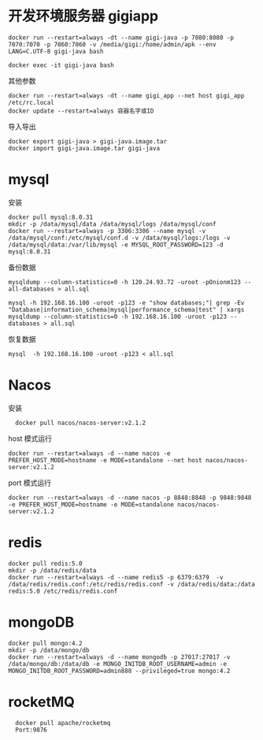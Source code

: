 # 开发环境服务器 gigiapp

	docker run --restart=always -dt --name gigi-java -p 7080:8080 -p 7070:7070 -p 7060:7060 -v /media/gigi:/home/admin/apk --env LANG=C.UTF-8 gigi-java bash
	
	docker exec -it gigi-java bash
	
其他参数

	docker run --restart=always -dt --name gigi_app --net host gigi_app /etc/rc.local
	docker update --restart=always 容器名字或ID

导入导出

	docker export gigi-java > gigi-java.image.tar
	docker import gigi-java.image.tar gigi-java


# mysql

安装
	
	docker pull mysql:8.0.31
	mkdir -p /data/mysql/data /data/mysql/logs /data/mysql/conf
	docker run --restart=always -p 3306:3306 --name mysql -v /data/mysql/conf:/etc/mysql/conf.d -v /data/mysql/logs:/logs -v /data/mysql/data:/var/lib/mysql -e MYSQL_ROOT_PASSWORD=123 -d mysql:8.0.31


备份数据
	
	mysqldump --column-statistics=0 -h 120.24.93.72 -uroot -pOnionm123 --all-databases > all.sql

	mysql -h 192.168.16.100 -uroot -p123 -e "show databases;"| grep -Ev "Database|information_schema|mysql|performance_schema|test" | xargs mysqldump --column-statistics=0 -h 192.168.16.100 -uroot -p123 --databases > all.sql

恢复数据

	mysql  -h 192.168.16.100 -uroot -p123 < all.sql


# Nacos
安装

	  docker pull nacos/nacos-server:v2.1.2
	  
host 模式运行

	docker run --restart=always -d --name nacos -e PREFER_HOST_MODE=hostname -e MODE=standalone --net host nacos/nacos-server:v2.1.2

port 模式运行

	docker run --restart=always -d --name nacos -p 8848:8848 -p 9848:9848 -e PREFER_HOST_MODE=hostname -e MODE=standalone nacos/nacos-server:v2.1.2


# redis

	docker pull redis:5.0
	mkdir -p /data/redis/data
	docker run --restart=always -d --name redis5 -p 6379:6379  -v /data/redis/redis.conf:/etc/redis/redis.conf -v /data/redis/data:/data  redis:5.0 /etc/redis/redis.conf 


# mongoDB
	 
	docker pull mongo:4.2
	mkdir -p /data/mongo/db
	docker run --restart=always -d --name mongodb -p 27017:27017 -v /data/mongo/db:/data/db -e MONGO_INITDB_ROOT_USERNAME=admin -e MONGO_INITDB_ROOT_PASSWORD=admin888 --privileged=true mongo:4.2


# rocketMQ
	  docker pull apache/rocketmq
	  Port:9876

	 



